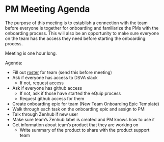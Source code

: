 # PM Meeting Agenda

The purpose of this meeting is to establish a connection with the team before everyone is together for onboarding and familiarize the PMs with the onboarding process. This will also be an opportunity to make sure everyone on the team has the access they need before starting the onboarding process. 

Meeting is one hour long. 

Agenda:



*   Fill out [roster](https://docs.google.com/spreadsheets/d/1IlEGzTBpx7Nv0hbzfd3ooeBt9HkConn48t2iCGtTx5w/edit#gid=0) for team (send this before meeting)
*   Ask if everyone has access to DSVA slack
    *   If not, request access
*   Ask if everyone has github access
    *   If not, ask if those have started the eQuip process
    *   Request github access for them
*   Create onboarding epic for team (New Team Onboarding Epic Template)
*   Walk through each task on the onboarding epic and assign to PM
*   Talk through Zenhub if new user
*   Make sure team’s Zenhub label is created and PM knows how to use it
*   Get information about team’s product that they are working on
    *   Write summary of the product to share with the product support team
